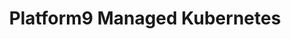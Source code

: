 ---
type: docs
title: "Platform9 Managed Kubernetes"
linkTitle: "Platform9 Managed Kubernetes"
weight: 12
description: >-
  The scenario in this section will guide on creating a Platform9 Managed Kubernetes (PMK) cluster on-premise or on the cloud and onboard it as an Azure Arc-enabled Kubernetes cluster in an automated fashion.
---